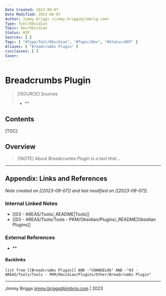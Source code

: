 ```yaml
---
Date Created: 2023-09-07
Date Modified: 2023-09-07
Author: Jimmy Briggs <jimmy.briggs@jimbrig.com>
Type: Tool/Obsidian
Topic: Dev/Obsidian
Status: WIP
Sources: [ ]
Tags: [ "#Type/Tool/Obsidian", "#Topic/Dev", "#Status/WIP" ]
Aliases: [ "Breadcrumbs Plugin" ]
cssclasses: [ ]
Cover:
---
```


# Breadcrumbs Plugin

> [!SOURCE] Sources
> - **

## Contents

[TOC]

## Overview

> [!NOTE] About
> *Breadcrumbs Plugin is a tool that...*

***

## Appendix: Links and References

*Note created on [[2023-09-07]] and last modified on [[2023-09-07]].*

### Internal Linked Notes

- [[03 - AREAS/Tools/_README|Tools]]
- [[03 - AREAS/Tools/Tools - PKM/Obsidian/Plugins/_README|Obsidian Plugins]]

### External References

- **

#### Backlinks

```dataview
list from [[Breadcrumbs Plugin]] AND -"CHANGELOG" AND -"03 - AREAS/Tools/Tools - PKM/Obsidian/Plugins/Other/Breadcrumbs Plugin"
```


***

Jimmy Briggs <jimmy.briggs@jimbrig.com> | 2023

